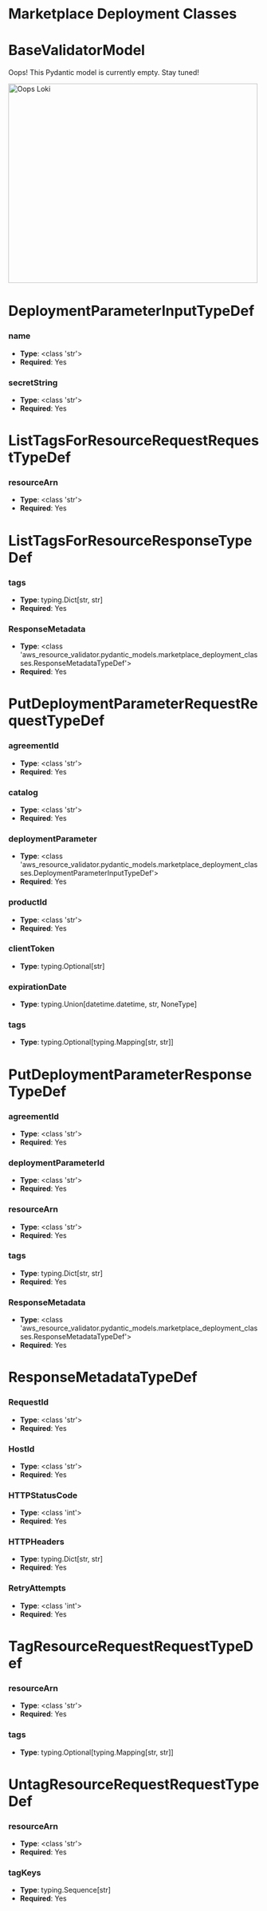 # Marketplace Deployment Classes

# BaseValidatorModel

Oops! This Pydantic model is currently empty. Stay tuned!

<img src="/aws_resource_validator/images/oops_loki.png" width="500" height="400" title="Oops Loki">

# DeploymentParameterInputTypeDef

### name
- **Type**: <class 'str'>
- **Required**: Yes

### secretString
- **Type**: <class 'str'>
- **Required**: Yes


# ListTagsForResourceRequestRequestTypeDef

### resourceArn
- **Type**: <class 'str'>
- **Required**: Yes


# ListTagsForResourceResponseTypeDef

### tags
- **Type**: typing.Dict[str, str]
- **Required**: Yes

### ResponseMetadata
- **Type**: <class 'aws_resource_validator.pydantic_models.marketplace_deployment_classes.ResponseMetadataTypeDef'>
- **Required**: Yes


# PutDeploymentParameterRequestRequestTypeDef

### agreementId
- **Type**: <class 'str'>
- **Required**: Yes

### catalog
- **Type**: <class 'str'>
- **Required**: Yes

### deploymentParameter
- **Type**: <class 'aws_resource_validator.pydantic_models.marketplace_deployment_classes.DeploymentParameterInputTypeDef'>
- **Required**: Yes

### productId
- **Type**: <class 'str'>
- **Required**: Yes

### clientToken
- **Type**: typing.Optional[str]

### expirationDate
- **Type**: typing.Union[datetime.datetime, str, NoneType]

### tags
- **Type**: typing.Optional[typing.Mapping[str, str]]


# PutDeploymentParameterResponseTypeDef

### agreementId
- **Type**: <class 'str'>
- **Required**: Yes

### deploymentParameterId
- **Type**: <class 'str'>
- **Required**: Yes

### resourceArn
- **Type**: <class 'str'>
- **Required**: Yes

### tags
- **Type**: typing.Dict[str, str]
- **Required**: Yes

### ResponseMetadata
- **Type**: <class 'aws_resource_validator.pydantic_models.marketplace_deployment_classes.ResponseMetadataTypeDef'>
- **Required**: Yes


# ResponseMetadataTypeDef

### RequestId
- **Type**: <class 'str'>
- **Required**: Yes

### HostId
- **Type**: <class 'str'>
- **Required**: Yes

### HTTPStatusCode
- **Type**: <class 'int'>
- **Required**: Yes

### HTTPHeaders
- **Type**: typing.Dict[str, str]
- **Required**: Yes

### RetryAttempts
- **Type**: <class 'int'>
- **Required**: Yes


# TagResourceRequestRequestTypeDef

### resourceArn
- **Type**: <class 'str'>
- **Required**: Yes

### tags
- **Type**: typing.Optional[typing.Mapping[str, str]]


# UntagResourceRequestRequestTypeDef

### resourceArn
- **Type**: <class 'str'>
- **Required**: Yes

### tagKeys
- **Type**: typing.Sequence[str]
- **Required**: Yes


